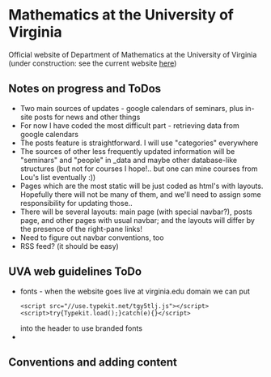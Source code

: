 # Mathematics at the University of Virginia

Official website of Department of Mathematics at the University of Virginia (under construction: see the current website [here](http://www.math.virginia.edu/))

## Notes on progress and ToDos

- Two main sources of updates - google calendars of seminars, plus in-site posts for news and other things
- For now I have coded the most difficult part - retrieving data from google calendars
- The posts feature is straightforward. I will use "categories" everywhere
- The sources of other less frequently updated information will be "seminars" and "people" in \_data and maybe other database-like structures (but not for courses I hope!.. but one can mine courses from Lou's list eventually :))
- Pages which are the most static will be just coded as html's with layouts. Hopefully there will not be many of them, and we'll need to assign some responsibility for updating those..
- There will be several layouts: main page (with special navbar?), posts page, and other pages with usual navbar; and the layouts will differ by the presence of the right-pane links!
- Need to figure out navbar conventions, too
- RSS feed? (it should be easy)

## UVA web guidelines ToDo

- fonts - when the website goes live at virginia.edu domain we can put
  ```
  <script src="//use.typekit.net/tgy5tlj.js"></script>
  <script>try{Typekit.load();}catch(e){}</script>
  ```
  into the header to use branded fonts
-

## Conventions and adding content
